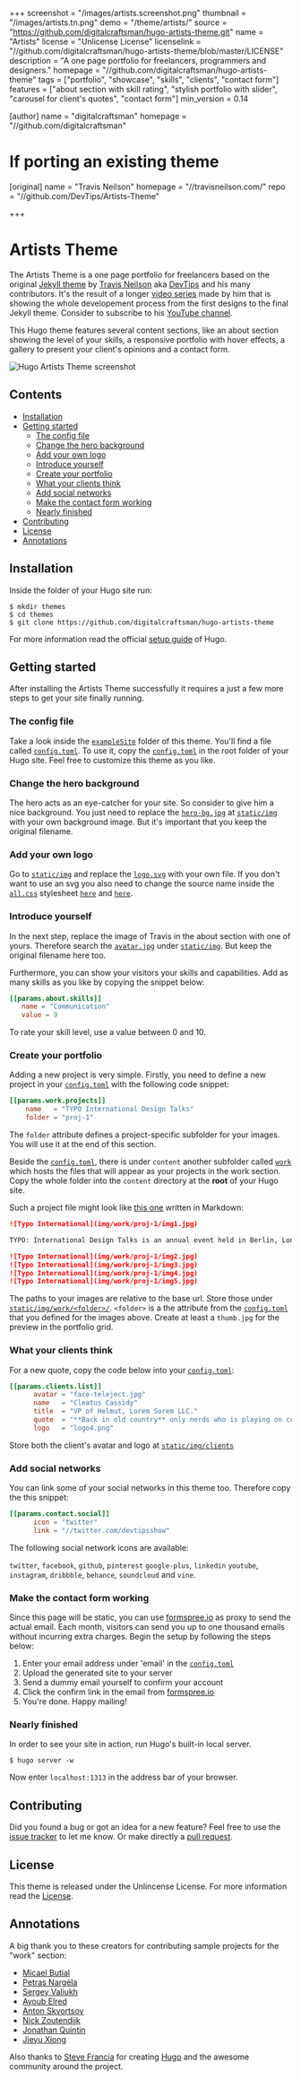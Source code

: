 +++
screenshot = "/images/artists.screenshot.png"
thumbnail = "/images/artists.tn.png"
demo = "/theme/artists/"
source = "https://github.com/digitalcraftsman/hugo-artists-theme.git"
name = "Artists"
license = "Unlicense License"
licenselink = "//github.com/digitalcraftsman/hugo-artists-theme/blob/master/LICENSE"
description = "A one page portfolio for freelancers, programmers and designers."
homepage = "//github.com/digitalcraftsman/hugo-artists-theme"
tags = ["portfolio", "showcase", "skills", "clients", "contact form"]
features = ["about section with skill rating", "stylish portfolio with slider", "carousel for client's quotes", "contact form"]
min_version = 0.14

[author]
  name = "digitalcraftsman"
  homepage = "//github.com/digitalcraftsman"

# If porting an existing theme
[original]
  name = "Travis Neilson"
  homepage = "//travisneilson.com/"
  repo = "//github.com/DevTips/Artists-Theme"

+++

# Artists Theme

The Artists Theme is a one page portfolio for freelancers based on the original [Jekyll theme](//github.com/DevTips/Artists-Theme) by [Travis Neilson](//github.com/travisneilson) aka [DevTips](//www.youtube.com/user/DevTipsForDesigners) and his many contributors. It's the result of a longer [video series](//www.youtube.com/watch?v=T6jKLsxbFg4&list=PLqGj3iMvMa4KQZUkRjfwMmTq_f1fbxerI) made by him that is showing the whole developement process from the first designs to the final Jekyll theme. Consider to subscribe to his [YouTube channel](//www.youtube.com/user/DevTipsForDesigners).

This Hugo theme features several content sections, like an about section  showing the level of your skills, a responsive portfolio with hover effects, a gallery to present your client's opinions and a contact form.

![Hugo Artists Theme screenshot](https://raw.githubusercontent.com/digitalcraftsman/hugo-artists-theme/master/images/screenshot.png)


## Contents

- [Installation](#installation)
- [Getting started](#getting-started)
    - [The config file](#the-config-file) 
    - [Change the hero background](#change-the-hero-background)
    - [Add your own logo](#add-your-own-logo)
    - [Introduce yourself](#introduce-yourself)
    - [Create your portfolio](#create-your-portfolio)
    - [What your clients think](#what-your-clients-think)
    - [Add social networks](#add-social-networks)
    - [Make the contact form working](#make-the-contact-form-working)
    - [Nearly finished](#nearly-finished)
- [Contributing](#contributing)
- [License](#license)
- [Annotations](#annotations)


## Installation

Inside the folder of your Hugo site run:

    $ mkdir themes
    $ cd themes
    $ git clone https://github.com/digitalcraftsman/hugo-artists-theme

For more information read the official [setup guide](//gohugo.io/overview/installing/) of Hugo.


## Getting started

After installing the Artists Theme successfully it requires a just a few more steps to get your site finally running.


### The config file

Take a look inside the [`exampleSite`](//github.com/digitalcraftsman/hugo-artists-theme/tree/master/exampleSite) folder of this theme. You'll find a file called [`config.toml`](//github.com/digitalcraftsman/hugo-artists-theme/blob/master/exampleSite/config.toml). To use it, copy the [`config.toml`](//github.com/digitalcraftsman/hugo-artists-theme/blob/master/exampleSite/config.toml) in the root folder of your Hugo site. Feel free to customize this theme as you like.


### Change the hero background

The hero acts as an eye-catcher for your site. So consider to give him a nice background. You just need to replace the [`hero-bg.jpg`](//github.com/digitalcraftsman/hugo-artists-theme/blob/master/static/img/hero-bg.jpg) at [`static/img`](//github.com/digitalcraftsman/hugo-artists-theme/tree/master/static/img) with your own background image. But it's important that you keep the original filename.


### Add your own logo

Go to [`static/img`](//github.com/digitalcraftsman/hugo-artists-theme/tree/master/static/img) and replace the [`logo.svg`](//github.com/digitalcraftsman/hugo-artists-theme/blob/master/static/img/logo.svg) with your own file. If you don't want to use an svg you also need to change the source name  inside the [`all.css`](//github.com/digitalcraftsman/hugo-artists-theme/blob/master/static/css/all.css) stylesheet [`here`](//github.com/digitalcraftsman/hugo-artists-theme/blob/master/static/css/all.css#L614) and [`here`](//github.com/digitalcraftsman/hugo-artists-theme/blob/master/static/css/all.css#L662).


### Introduce yourself

In the next step, replace the image of Travis in the about section with one of yours. Therefore search the [`avatar.jpg`](//github.com/digitalcraftsman/hugo-artists-theme/blob/master/static/img/avatar.jpg) under [`static/img`](//github.com/digitalcraftsman/hugo-artists-theme/tree/master/static/img). But keep the original filename here too.

Furthermore, you can show your visitors your skills and capabilities. Add as many skills as you like by copying the snippet below:

```toml
[[params.about.skills]]
   name = "Communication"
   value = 9
```

To rate your skill level, use a value between 0 and 10.


### Create your portfolio

Adding a new project is very simple. Firstly, you need to define a new project in your [`config.toml`](//github.com/digitalcraftsman/hugo-artists-theme/blob/master/exampleSite/config.toml) with the following code snippet:

```toml
[[params.work.projects]]
    name   = "TYPO International Design Talks"
    folder = "proj-1"
```

The `folder` attribute defines a project-specific subfolder for your images. You will use it at the end of this section.

Beside the [`config.toml`](//github.com/digitalcraftsman/hugo-artists-theme/blob/master/exampleSite/config.toml), there is under `content` another subfolder called [`work`](//github.com/digitalcraftsman/hugo-artists-theme/tree/master/exampleSite/content/work) which hosts the files that will appear as your projects in the work section. Copy the whole folder into the `content` directory at the **root** of your Hugo site.

Such a project file might look like [this one](//raw.githubusercontent.com/digitalcraftsman/hugo-artists-theme/master/exampleSite/content/work/proj-1.md) written in Markdown:

```markdown
![Typo International](img/work/proj-1/img1.jpg)

TYPO: International Design Talks is an annual event held in Berlin, London, and San Francisco. This promotional project is developed to market the event for the designindustry. The use of patterns, sophisticated color scheme and typography are applied for the print and mobile application.

![Typo International](img/work/proj-1/img2.jpg)
![Typo International](img/work/proj-1/img3.jpg)
![Typo International](img/work/proj-1/img4.jpg)
![Typo International](img/work/proj-1/img5.jpg)
```

The paths to your images are relative to the base url. Store those under [`static/img/work/<folder>/`](//github.com/digitalcraftsman/hugo-artists-theme/tree/master/static/img/work). `<folder>` is a the attribute from the [`config.toml`](//github.com/digitalcraftsman/hugo-artists-theme/blob/master/exampleSite/config.toml) that you defined for the images above. Create at least a `thumb.jpg` for the preview in the portfolio grid.


### What your clients think

For a new quote, copy the code below into your [`config.toml`](//github.com/digitalcraftsman/hugo-artists-theme/blob/master/exampleSite/config.toml):

```toml
[[params.clients.list]]
      avatar = "face-teleject.jpg"
      name   = "Cleatus Cassidy"
      title  = "VP of Helmut, Lorem Sorem LLC."
      quote  = "**Back in old country** only nerds who is playing on computers. Now all bros is wanting to make codes and junk. I lost foot in war. You dont see girls asking me about homework."
      logo   = "logo4.png"
```

Store both the client's avatar and logo at [`static/img/clients`](//github.com/digitalcraftsman/hugo-artists-theme/tree/master/static/img/clients)


### Add social networks

You can link some of your social networks in this theme too. Therefore copy the this snippet:

```toml
[[params.contact.social]]
      icon = "twitter"
      link = "//twitter.com/devtipsshow"
```

The following social network icons are available: 

`twitter`, `facebook`, `github`, `pinterest` `google-plus`, `linkedin` 
`youtube`, `instagram`, `dribbble`, `behance`, `soundcloud` and `vine`.


### Make the contact form working

Since this page will be static, you can use [formspree.io](//formspree.io/) as proxy to send the actual email. Each month, visitors can send you up to one thousand emails without incurring extra charges. Begin the setup by following the steps below:

1. Enter your email address under 'email' in the [`config.toml`](//github.com/digitalcraftsman/hugo-artists-theme/blob/master/exampleSite/config.toml)
2. Upload the generated site to your server
3. Send a dummy email yourself to confirm your account
4. Click the confirm link in the email from [formspree.io](//formspree.io/)
5. You're done. Happy mailing!


### Nearly finished

In order to see your site in action, run Hugo's built-in local server. 

    $ hugo server -w

Now enter `localhost:1313` in the address bar of your browser.


## Contributing

Did you found a bug or got an idea for a new feature? Feel free to use the [issue tracker](//github.com/digitalcraftsman/hugo-artists-theme/issues) to let me know. Or make directly a [pull request](//github.com/digitalcraftsman/hugo-artists-theme/pulls).


## License

This theme is released under the Unlincense License. For more information read the [License](//github.com/digitalcraftsman/hugo-artists-theme/blob/master/LICENSE).


## Annotations

A big thank you to these creators for contributing sample projects for the "work" section:

- [Micael Butial](//www.behance.net/gallery/14751131/-TYPO-International-Design-Talks)
- [Petras Nargėla](//www.behance.net/gallery/16750837/Free-80-Crispy-Icons-in-PSD-AI-SVG-Webfont)
- [Sergey Valiukh](//www.behance.net/gallery/13745729/Timeline-Page)
- [Ayoub Elred](//www.behance.net/gallery/15812143/Flat-Mobile-UIUX-Concept-download)
- [Anton Skvortsov](//www.behance.net/gallery/16483395/City-IN-website-concept)
- [Nick Zoutendijk](//www.behance.net/gallery/13870569/Stripes-Co-Free-icon-Set)
- [Jonathan Quintin](//www.behance.net/gallery/12748107/Weather-Dashboard-Global-Outlook-UIUX)
- [Jieyu Xiong](//www.behance.net/gallery/15063575/Fresh-It-Up-App-Design)

Also thanks to [Steve Francia](//github.com/spf13) for creating [Hugo](//gohugo.io) and the awesome community around the project.
